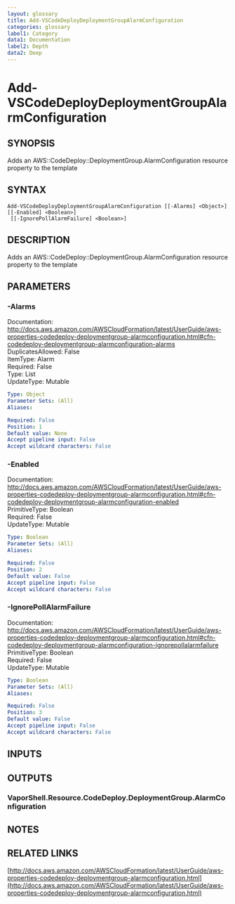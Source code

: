 ```yaml
---
layout: glossary
title: Add-VSCodeDeployDeploymentGroupAlarmConfiguration
categories: glossary
label1: Category
data1: Documentation
label2: Depth
data2: Deep
---
```


# Add-VSCodeDeployDeploymentGroupAlarmConfiguration

## SYNOPSIS
Adds an AWS::CodeDeploy::DeploymentGroup.AlarmConfiguration resource property to the template

## SYNTAX

```
Add-VSCodeDeployDeploymentGroupAlarmConfiguration [[-Alarms] <Object>] [[-Enabled] <Boolean>]
 [[-IgnorePollAlarmFailure] <Boolean>]
```

## DESCRIPTION
Adds an AWS::CodeDeploy::DeploymentGroup.AlarmConfiguration resource property to the template

## PARAMETERS

### -Alarms
Documentation: http://docs.aws.amazon.com/AWSCloudFormation/latest/UserGuide/aws-properties-codedeploy-deploymentgroup-alarmconfiguration.html#cfn-codedeploy-deploymentgroup-alarmconfiguration-alarms    
DuplicatesAllowed: False    
ItemType: Alarm    
Required: False    
Type: List    
UpdateType: Mutable

```yaml
Type: Object
Parameter Sets: (All)
Aliases: 

Required: False
Position: 1
Default value: None
Accept pipeline input: False
Accept wildcard characters: False
```

### -Enabled
Documentation: http://docs.aws.amazon.com/AWSCloudFormation/latest/UserGuide/aws-properties-codedeploy-deploymentgroup-alarmconfiguration.html#cfn-codedeploy-deploymentgroup-alarmconfiguration-enabled    
PrimitiveType: Boolean    
Required: False    
UpdateType: Mutable

```yaml
Type: Boolean
Parameter Sets: (All)
Aliases: 

Required: False
Position: 2
Default value: False
Accept pipeline input: False
Accept wildcard characters: False
```

### -IgnorePollAlarmFailure
Documentation: http://docs.aws.amazon.com/AWSCloudFormation/latest/UserGuide/aws-properties-codedeploy-deploymentgroup-alarmconfiguration.html#cfn-codedeploy-deploymentgroup-alarmconfiguration-ignorepollalarmfailure    
PrimitiveType: Boolean    
Required: False    
UpdateType: Mutable

```yaml
Type: Boolean
Parameter Sets: (All)
Aliases: 

Required: False
Position: 3
Default value: False
Accept pipeline input: False
Accept wildcard characters: False
```

## INPUTS

## OUTPUTS

### VaporShell.Resource.CodeDeploy.DeploymentGroup.AlarmConfiguration

## NOTES

## RELATED LINKS

[http://docs.aws.amazon.com/AWSCloudFormation/latest/UserGuide/aws-properties-codedeploy-deploymentgroup-alarmconfiguration.html](http://docs.aws.amazon.com/AWSCloudFormation/latest/UserGuide/aws-properties-codedeploy-deploymentgroup-alarmconfiguration.html)

